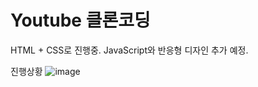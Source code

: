 # Youtube 클론코딩
HTML + CSS로 진행중. 
JavaScript와 반응형 디자인 추가 예정.

진행상황
![image](https://user-images.githubusercontent.com/67365440/150377933-fba08b7d-9156-4a51-9375-757aca1cdedd.png)
